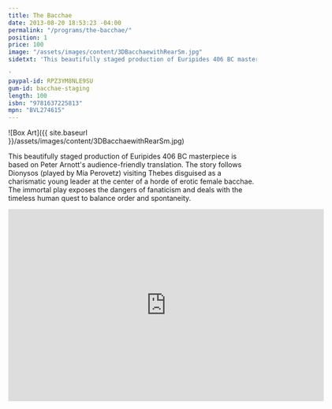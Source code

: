 ```yaml
---
title: The Bacchae
date: 2013-08-20 18:53:23 -04:00
permalink: "/programs/the-bacchae/"
position: 1
price: 100
image: "/assets/images/content/3DBacchaewithRearSm.jpg"
sidetxt: 'This beautifully staged production of Euripides 406 BC masterpiece is based on Peter Arnott''s audience-friendly translation. The story follows Dionysos (played by Mia Perovetz) visiting Thebes disguised as a charismatic young leader at the center of a horde of erotic female bacchae. The immortal play exposes the dangers of fanaticism and deals with the timeless human quest to balance order and spontaneity. Originally produced in 2017 and remastered in 2020.

'
paypal-id: RPZ3YM8NLE9SU
gum-id: bacchae-staging
length: 100
isbn: "9781637225813"
mpn: "BVL274615"
---
```


![Box Art]({{ site.baseurl }}/assets/images/content/3DBacchaewithRearSm.jpg)

This beautifully staged production of Euripides 406 BC masterpiece is based on Peter Arnott's audience-friendly translation. The story follows Dionysos (played by Mia Perovetz) visiting Thebes disguised as a charismatic young leader at the center of a horde of erotic female bacchae. The immortal play exposes the dangers of fanaticism and deals with the timeless human quest to balance order and spontaneity.

<iframe id="ytplayer" src="https://www.youtube.com/embed/ptFfYRpTc8c?rel=0&amp;modestbranding=1&amp;autohide=1" class="yt" width="640" height="390" frameborder="0"></iframe>

